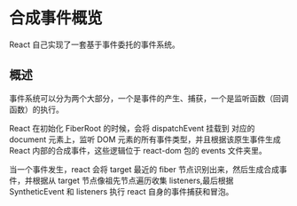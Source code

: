 # 合成事件概览

React 自己实现了一套基于事件委托的事件系统。
## 概述
事件系统可以分为两个大部分，一个是事件的产生、捕获，一个是监听函数（回调函数）的执行。

React 在初始化 FiberRoot 的时候，会将 dispatchEvent 挂载到 对应的 document 元素上，监听 DOM 元素的所有事件类型，并且根据该原生事件生成 React 内部的合成事件，这些逻辑位于 react-dom 包的 events 文件夹里。

当一个事件发生，react 会将 target 最近的 fiber 节点识别出来，然后生成合成事件，并根据从 target 节点像祖先节点遍历收集 listeners,最后根据 SyntheticEvent 和 listeners 执行 react 自身的事件捕获和冒泡。
